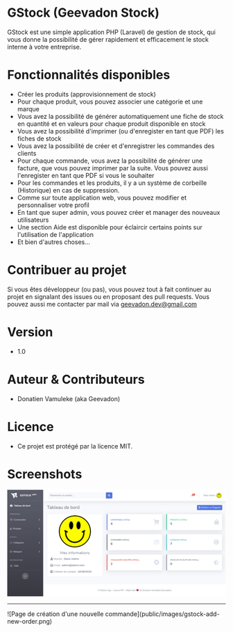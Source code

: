
# GStock (Geevadon Stock)
GStock est une simple application PHP (Laravel) de gestion de stock, qui vous donne la possibilité de gérer rapidement et efficacement le stock interne à votre entreprise.

# Fonctionnalités disponibles

- Créer les produits (approvisionnement de stock)
- Pour chaque produit, vous pouvez associer une catégorie et une marque
- Vous avez la possibilité de générer automatiquement une fiche de stock en quantité et en valeurs pour chaque produit disponible en stock
- Vous avez la possibilité d'imprimer (ou d'enregister en tant que PDF) les fiches de stock
- Vous avez la possibilité de créer et d'enregistrer les commandes des clients
- Pour chaque commande, vous avez la possibilité de générer une facture, que vous pouvez imprimer par la suite. Vous pouvez aussi l'enregister en tant que PDF si vous le souhaiter
- Pour les commandes et les produits, il y a un système de corbeille (Historique) en cas de suppression.
- Comme sur toute application web, vous pouvez modifier et personnaliser votre profil
- En tant que super admin, vous pouvez créer et manager des nouveaux utilisateurs
- Une section Aide est disponible pour éclaircir certains points sur l'utilisation de l'application
- Et bien d'autres choses...

# Contribuer au projet
Si vous êtes développeur (ou pas), vous pouvez tout à fait continuer au projet en signalant des issues ou en proposant des pull requests. Vous pouvez aussi me contacter par mail via <a href="mailto:geevadon.dev@gmail.com">geevadon.dev@gmail.com<a/>

# Version
- 1.0

# Auteur & Contributeurs
- Donatien Vamuleke (aka Geevadon)

# Licence
- Ce projet est protégé par la licence MIT.

# Screenshots
![Tableau de bord de Geevadon Stock](public/images/gstock-dashboard.png)
<hr />
![Page de création d'une nouvelle commande](public/images/gstock-add-new-order.png)